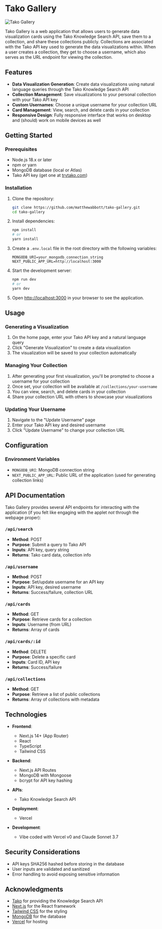 # Tako Gallery

![Tako Gallery](https://trytako.com/images/tako-logo.png)

Tako Gallery is a web application that allows users to generate data visualization cards using the Tako Knowledge Search API, save them to a collection, and share these collections publicly. Collections are associated with the Tako API key used to generate the data visualizations within. When a user creates a collection, they get to choose a username, which also serves as the URL endpoint for viewing the collection.

## Features

- **Data Visualization Generation**: Create data visualizations using natural language queries through the Tako Knowledge Search API
- **Collection Management**: Save visualizations to your personal collection with your Tako API key
- **Custom Usernames**: Choose a unique username for your collection URL
- **Card Management**: View, search, and delete cards in your collection
- **Responsive Design**: Fully responsive interface that works on desktop and (should) work on mobile devices as well

## Getting Started

### Prerequisites

- Node.js 18.x or later
- npm or yarn
- MongoDB database (local or Atlas)
- Tako API key (get one at [trytako.com](https://trytako.com))

### Installation

1. Clone the repository:
   ```bash
   git clone https://github.com/matthewabbott/tako-gallery.git
   cd tako-gallery
   ```

2. Install dependencies:
   ```bash
   npm install
   # or
   yarn install
   ```

3. Create a `.env.local` file in the root directory with the following variables:
   ```
   MONGODB_URI=your_mongodb_connection_string
   NEXT_PUBLIC_APP_URL=http://localhost:3000
   ```

4. Start the development server:
   ```bash
   npm run dev
   # or
   yarn dev
   ```

5. Open [http://localhost:3000](http://localhost:3000) in your browser to see the application.

## Usage

### Generating a Visualization

1. On the home page, enter your Tako API key and a natural language query
2. Click "Generate Visualization" to create a data visualization
3. The visualization will be saved to your collection automatically

### Managing Your Collection

1. After generating your first visualization, you'll be prompted to choose a username for your collection
2. Once set, your collection will be available at `/collections/your-username`
3. You can view, search, and delete cards in your collection
4. Share your collection URL with others to showcase your visualizations

### Updating Your Username

1. Navigate to the "Update Username" page
2. Enter your Tako API key and desired username
3. Click "Update Username" to change your collection URL

## Configuration

### Environment Variables

- `MONGODB_URI`: MongoDB connection string
- `NEXT_PUBLIC_APP_URL`: Public URL of the application (used for generating collection links)

## API Documentation

Tako Gallery provides several API endpoints for interacting with the application (if you felt like engaging with the applet *not* through the webpage proper):

### `/api/search`

- **Method**: POST
- **Purpose**: Submit a query to Tako API
- **Inputs**: API key, query string
- **Returns**: Tako card data, collection info

### `/api/username`

- **Method**: POST
- **Purpose**: Set/update username for an API key
- **Inputs**: API key, desired username
- **Returns**: Success/failure, collection URL

### `/api/cards`

- **Method**: GET
- **Purpose**: Retrieve cards for a collection
- **Inputs**: Username (from URL)
- **Returns**: Array of cards

### `/api/cards/:id`

- **Method**: DELETE
- **Purpose**: Delete a specific card
- **Inputs**: Card ID, API key
- **Returns**: Success/failure

### `/api/collections`

- **Method**: GET
- **Purpose**: Retrieve a list of public collections
- **Returns**: Array of collections with metadata

## Technologies

- **Frontend**:
  - Next.js 14+ (App Router)
  - React
  - TypeScript
  - Tailwind CSS

- **Backend**:
  - Next.js API Routes
  - MongoDB with Mongoose
  - bcrypt for API key hashing

- **APIs**:
  - Tako Knowledge Search API

- **Deployment**:
  - Vercel

- **Development**:
  - Vibe coded with Vercel v0 and Claude Sonnet 3.7

## Security Considerations

- API keys SHA256 hashed before storing in the database
- User inputs are validated and sanitized
- Error handling to avoid exposing sensitive information
## Acknowledgments

- [Tako](https://trytako.com) for providing the Knowledge Search API
- [Next.js](https://nextjs.org) for the React framework
- [Tailwind CSS](https://tailwindcss.com) for the styling
- [MongoDB](https://mongodb.com) for the database
- [Vercel](https://vercel.com) for hosting
